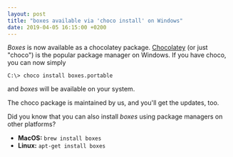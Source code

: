```yaml
---
layout: post
title: "boxes available via 'choco install' on Windows"
date: 2019-04-05 16:15:00 +0200
---
```


*Boxes* is now available as a chocolatey package. [Chocolatey](https://chocolatey.org/) (or just "choco") is the
popular package manager on Windows. If you have choco, you can now simply

```
C:\> choco install boxes.portable
```

and *boxes* will be available on your system.<!--break-->

The choco package is maintained by us, and you'll get the updates, too.

Did you know that you can also install *boxes* using package managers on other platforms?

- **MacOS:** `brew install boxes`
- **Linux:** `apt-get install boxes`

